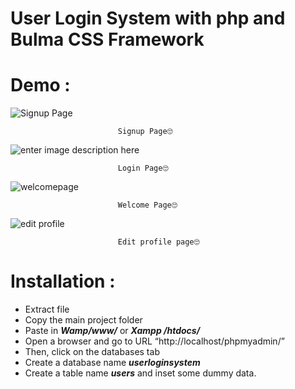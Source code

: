 # User Login System with php and Bulma CSS Framework

# Demo :


![Signup Page](https://res.cloudinary.com/mi1an/image/upload/v1618235050/lostvariables.tech/PKclOrr_x2gg8m.png)

							Signup Page🙄

![enter image description here](https://res.cloudinary.com/mi1an/image/upload/v1618235081/lostvariables.tech/ZQB7Qhl_wws3gj.png)

							Login Page🙄

![welcomepage](https://res.cloudinary.com/mi1an/image/upload/v1618234723/lostvariables.tech/Wed4O0L_j8rmum.png)

							Welcome Page🙄

![edit profile](https://res.cloudinary.com/mi1an/image/upload/v1618234979/lostvariables.tech/HeTW0fZ_ytbhcb.png)

							Edit profile page🙄

# Installation :
-   Extract file
-   Copy the main project folder
-   Paste in  ***Wamp/www/*** or ***Xampp /htdocs/***
-   Open a browser and go to URL “http://localhost/phpmyadmin/”
-   Then, click on the databases tab
-   Create a database name ***userloginsystem***
-   Create a table name ***users*** and inset some dummy data.
